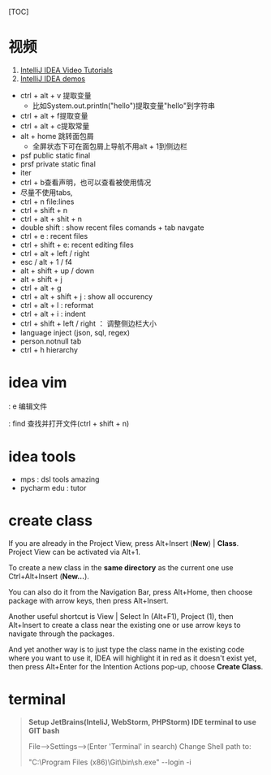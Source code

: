 [TOC]

# 视频

1. [IntelliJ IDEA Video Tutorials](https://www.youtube.com/playlist?list=PLPZy-hmwOdEXdOtXdFzyx_XCnrF_oD2Ft)
2. [IntelliJ IDEA demos](https://www.youtube.com/playlist?list=PLQ176FUIyIUY8x6f6JvEav8BQSyp6f1Ro)


- ctrl + alt + v 提取变量 
  - 比如System.out.println("hello")提取变量"hello"到字符串
- ctrl + alt + f提取变量
- ctrl + alt + c提取常量
- alt + home 跳转面包屑 
  - 全屏状态下可在面包屑上导航不用alt + 1到侧边栏
- psf public static final
- prsf private static final 
- iter 
- ctrl + b查看声明，也可以查看被使用情况
- 尽量不使用tabs,
- ctrl + n  file:lines
- ctrl + shift + n
- ctrl + alt + shit + n
- double shift : show recent files comands + tab navgate
- ctrl + e : recent files
- ctrl + shift + e: recent editing files
- ctrl + alt + left / right
- esc / alt + 1 / f4
- alt + shift + up / down
- alt + shift + j
- ctrl + alt + g
- ctrl + alt + shift + j : show all occurency
- ctrl + alt  + l : reformat
- ctrl + alt + i : indent
- ctrl + shift + left / right ： 调整侧边栏大小
- language inject (json, sql, regex)
- person.notnull tab
- ctrl + h hierarchy






# idea vim

: e 编辑文件

: find 查找并打开文件(ctrl + shift + n)



# idea tools

- mps : dsl tools amazing
- pycharm edu : tutor

# create class

If you are already in the Project View, press Alt+Insert (**New**) | **Class**. Project View can be activated via Alt+1.

To create a new class in the **same directory** as the current one use Ctrl+Alt+Insert (**New...**).

You can also do it from the Navigation Bar, press Alt+Home, then choose package with arrow keys, then press Alt+Insert.

Another useful shortcut is View | Select In (Alt+F1), Project (1), then Alt+Insert to create a class near the existing one or use arrow keys to navigate through the packages.

And yet another way is to just type the class name in the existing code where you want to use it, IDEA will highlight it in red as it doesn't exist yet, then press Alt+Enter for the Intention Actions pop-up, choose **Create Class**.



# terminal

>**Setup JetBrains(InteliJ, WebStorm, PHPStorm) IDE terminal to use GIT bash**
>
>File-->Settings-->(Enter 'Terminal' in search) Change Shell path to:
>
>"C:\Program Files (x86)\Git\bin\sh.exe" --login -i